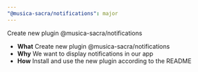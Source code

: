 ```yaml
---
"@musica-sacra/notifications": major
---
```


Create new plugin @musica-sacra/notifications

- **What** Create new plugin @musica-sacra/notifications
- **Why** We want to display notifications in our app
- **How** Install and use the new plugin according to the README
